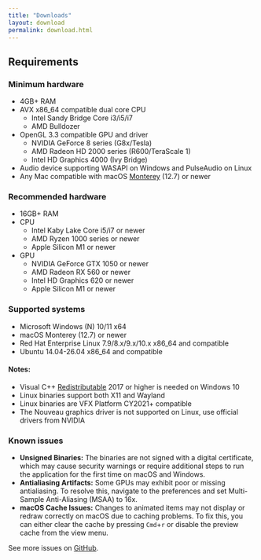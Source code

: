 ```yaml
---
title: "Downloads"
layout: download
permalink: download.html
---
```


## Requirements

### Minimum hardware

* 4GB+ RAM
* AVX x86_64 compatible dual core CPU
  * Intel Sandy Bridge Core i3/i5/i7
  * AMD Bulldozer
* OpenGL 3.3 compatible GPU and driver
  * NVIDIA GeForce 8 series (G8x/Tesla)
  * AMD Radeon HD 2000 series (R600/TeraScale 1)
  * Intel HD Graphics 4000 (Ivy Bridge)
* Audio device supporting WASAPI on Windows and PulseAudio on Linux
* Any Mac compatible with macOS [Monterey](https://support.apple.com/en-us/103260) (12.7) or newer

### Recommended hardware

* 16GB+ RAM
* CPU
  * Intel Kaby Lake Core i5/i7 or newer
  * AMD Ryzen 1000 series or newer
  * Apple Silicon M1 or newer
* GPU
  * NVIDIA GeForce GTX 1050 or newer
  * AMD Radeon RX 560 or newer
  * Intel HD Graphics 620 or newer
  * Apple Silicon M1 or newer

### Supported systems

* Microsoft Windows (N) 10/11 x64
* macOS Monterey (12.7) or newer
* Red Hat Enterprise Linux 7.9/8.x/9.x/10.x x86_64 and compatible
* Ubuntu 14.04-26.04 x86_64 and compatible

#### Notes:

* Visual C++ [Redistributable](https://aka.ms/vs/17/release/vc_redist.x64.exe) 2017 or higher is needed on Windows 10
* Linux binaries support both X11 and Wayland
* Linux binaries are VFX Platform CY2021+ compatible
* The Nouveau graphics driver is not supported on Linux, use official drivers from NVIDIA

### Known issues

* **Unsigned Binaries:** The binaries are not signed with a digital certificate, which may cause security warnings or require additional steps to run the application for the first time on macOS and Windows.
* **Antialiasing Artifacts:** Some GPUs may exhibit poor or missing antialiasing. To resolve this, navigate to the preferences and set Multi-Sample Anti-Aliasing (MSAA) to 16x.
* **macOS Cache Issues:** Changes to animated items may not display or redraw correctly on macOS due to caching problems. To fix this, you can either clear the cache by pressing `Cmd`+`r` or disable the preview cache from the view menu.

See more issues on [GitHub](https://github.com/friction2d/friction/issues).
